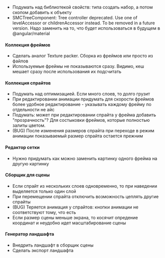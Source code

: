 - Подумать над библиотекой свойств: типа создать набор, а потом скопом добавить к объекту
- SMCTreeComponent: Tree controller deprecated. Use one of levelAccessor or childrenAccessor instead. To be removed in a future version.
  Надо заменить на то, что будет использоваться в будущем в @angular/material

#### Коллекция фреймов

- Сделать аналог Texture packer. Сборка из фреймов или просто из файлов
- Используемые фреймы не показываются сразу. Видимо, кеш мешает сразу после использования их подсчитать

#### Коллекция спрайтов

- Подумать над оптимизацией. Если много слоев, то долго грузит
- При редактировании анимации придумать для скорости фреймов более удобное редактирование - указывать каждому фрейму по отдельности не айс
- Подумать: может при редактировании спрайта у фрейма добавить "прозрачность"? Для состыковки фреймов, которые полностью залиты цветом.
- (BUG) После изменения размеров спрайта при переходе в режим анимации показываемый размер спрайта остается прежним

#### Редактор сетки

- Нужно придумать как можно заменить картинку одного фрейма на другую картинку

#### Сборщик для сцены

- Если спрайт из нескольких слоев одновременно, то при наведении выделяется только один слой
- При перемещении спрайта отключить возможность цеплять другие спрайты
- (BUG) Теряется анимация у спрайтов: кнопки анимации не соответствуют тому, что есть
- Если размер сцены меньше экрана, то косячит опредение координат и неудобно идет масштабирование сцены

#### Генератор ландшафта

- Внедрить ландшафт в сборщик сцены
- Сделать экспорт ландшафта
